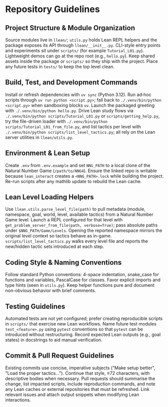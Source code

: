 # Repository Guidelines

## Project Structure & Module Organization
Source modules live in `llean/`; `utils.py` holds Lean REPL helpers and the package exposes its API through `llean/__init__.py`. CLI-style entry points and experiments sit under `scripts/` (for example `Tutorial_L01.py`). Lightweight demos can go at the repo root (e.g., `hello.py`). Keep shared assets inside the package or `scripts/` so they ship with the project. Place any future tests in `tests/` to keep the top level clean.

## Build, Test, and Development Commands
Install or refresh dependencies with `uv sync` (Python 3.12). Run ad‑hoc scripts through `uv run python <script.py>`; fall back to `./.venv/bin/python <script.py>` when sandboxing blocks `uv`. Launch the packaged greeting with `./.venv/bin/python hello.py`. Drive Lean study flows via `./.venv/bin/python scripts/Tutorial_L01.py` or `scripts/getting_help.py`, try the file-driven loader with `./.venv/bin/python scripts/Tutorial_L01_from_file.py`, and list tactics per level with `./.venv/bin/python scripts/list_level_tactics.py`; all rely on the Lean server utilities in `llean/utils.py`.

## Environment & Lean Setup
Create `.env` from `.env.example` and set `NNG_PATH` to a local clone of the Natural Number Game (`/path/to/NNG4`). Ensure the linked repo is writable because `lean_interact` creates a `<NNG_PATH>.lock` while building the project. Re-run scripts after any mathlib update to rebuild the Lean cache.

## Lean Level Loading Helpers
Use `llean.utils.parse_level_file(path)` to pull metadata (module, namespace, goal, world, level, available tactics) from a Natural Number Game level. Launch a REPL configured for that level with `get_problem_server_from_file(path, verbose=True)`; pass absolute paths under `$NNG_PATH/Game/Levels`. Opening the reported namespace mirrors the original level context so tactics behave as in-game. `scripts/list_level_tactics.py` walks every level file and reports the new/hidden tactic sets introduced at each step.

## Coding Style & Naming Conventions
Follow standard Python conventions: 4-space indentation, snake_case for functions and variables, PascalCase for classes. Favor explicit imports and type hints (seen in `utils.py`). Keep helper functions pure and document non-obvious behavior with brief comments.

## Testing Guidelines
Automated tests are not yet configured; prefer creating reproducible scripts in `scripts/` that exercise new Lean workflows. Name future test modules `test_<feature>.py` using `pytest` conventions so that `pytest` can be introduced without restructuring. Record expected Lean outputs (e.g., goal states) in docstrings to aid manual verification.

## Commit & Pull Request Guidelines
Existing commits use concise, imperative subjects ("Make setup better", "Load the proper tactics..."). Continue that style, ≤72 characters, with descriptive bodies when necessary. Pull requests should summarise the change, list impacted scripts, include reproduction commands, and note any Lean caches or external repositories that must be refreshed. Link relevant issues and attach output snippets when modifying Lean interactions.
